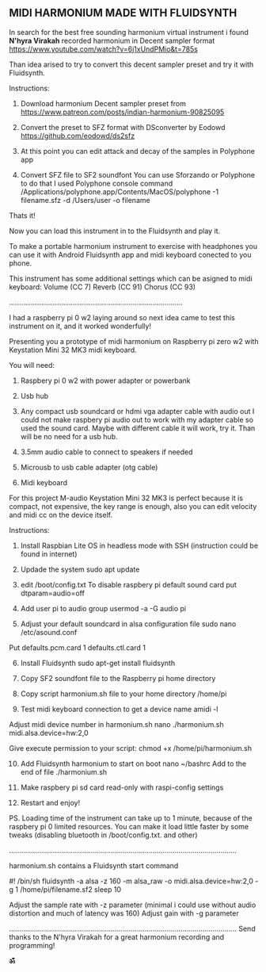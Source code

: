 ## MIDI HARMONIUM MADE WITH FLUIDSYNTH

In search for the best free sounding harmonium virtual instrument i found **N'hyra Virakah** recorded harmonium in Decent sampler format
https://www.youtube.com/watch?v=6j1xUndPMio&t=785s

Than idea arised to try to convert this decent sampler preset and try it with Fluidsynth.

Instructions:

1. Download harmonium Decent sampler preset from
https://www.patreon.com/posts/indian-harmonium-90825095

2. Convert the preset to SFZ format with DSconverter by Eodowd
https://github.com/eodowd/ds2sfz

3. At this point you can edit attack and decay of the samples in Polyphone app

3. Convert SFZ file to SF2 soundfont 
You can use Sforzando or Polyphone to do that
I used Polyphone console command
/Applications/polyphone.app/Contents/MacOS/polyphone -1 filename.sfz -d /Users/user -o filename     

Thats it! 

Now you can load this instrument in to the Fluidsynth and play it. 

To make a portable harmonium instrument to exercise with headphones you can use it with Android Fluidsynth app and midi keyboard conected to you phone.

This instrument has some additional settings which can be asigned to midi keyboard:
Volume (CC 7)
Reverb (CC 91)
Chorus (CC 93)

.......................................................................................

I had a raspberry pi 0 w2 laying around so next idea came to test this instrument on it, and it worked wonderfully!

Presenting you a prototype of midi harmonium on Raspberry pi zero w2 with Keystation Mini 32 MK3 midi keyboard.

You will need:

1) Raspbery pi 0 w2 with power adapter or powerbank

2) Usb hub

3) Any compact usb soundcard or hdmi vga adapter cable with audio out 
I could not make raspbery pi audio out to work with my adapter cable so used the sound card. 
Maybe with different cable it will work, try it. Than will be no need for a usb hub.

4) 3.5mm audio cable to connect to speakers if needed

5) Microusb to usb cable adapter (otg cable)

6) Midi keyboard

For this project M-audio Keystation Mini 32 MK3 is perfect because it is compact, not expensive, the key range is enough, also you can edit velocity and midi cc on the device itself.


Instructions:

1. Install Raspbian Lite OS in headless mode with SSH (instruction could be found in internet)

2. Updade the system
sudo apt update 

3. edit /boot/config.txt
To disable raspbery pi default sound card
put dtparam=audio=off

4. Add user pi to audio group
usermod -a -G audio pi

5. Adjust your default soundcard in alsa configuration file
sudo nano /etc/asound.conf

Put 
defaults.pcm.card 1
defaults.ctl.card 1

6. Install Fluidsynth
sudo apt-get install fluidsynth

7. Copy SF2 soundfont file to the Raspberry pi home directory

8. Copy script harmonium.sh file to your home directory /home/pi

9. Test midi keyboard connection to get a device name
amidi -l 

Adjust midi device number in harmonium.sh
nano ./harmonium.sh
midi.alsa.device=hw:2,0

Give execute permission to your script: chmod +x /home/pi/harmonium.sh

10. Add Fluidsynth harmonium to start on boot
nano ~/bashrc
Add to the end of file ./harmonium.sh

11. Make raspbery pi sd card read-only with raspi-config settings

12. Restart and enjoy!

PS. Loading time of the instrument can take up to 1 minute, because of the raspbery pi 0 limited resources. 
You can make it load little faster by some tweaks (disabling bluetooth in /boot/config.txt. and other)

..................................................................................................................

harmonium.sh contains a Fluidsynth start command 

#! /bin/sh
fluidsynth -a alsa -z 160 -m alsa_raw -o midi.alsa.device=hw:2,0 -g 1 /home/pi/filename.sf2
sleep 10

Adjust the sample rate with -z parameter (minimal i could use without audio distortion and much of latency was 160)
Adjust gain with -g parameter

..................................................................................................................
Send thanks to the N'hyra Virakah for a great harmonium recording and programming! 

**ॐ**








